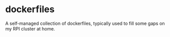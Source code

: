 # dockerfiles

A self-managed collection of dockerfiles, typically used to fill some gaps on my RPI cluster at home.


